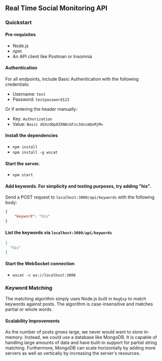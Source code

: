 ## Real Time Social Monitoring API

### Quickstart

#### Pre-requisites
* Node.js
* npm
* An API client like Postman or Insomnia

#### Authentication
For all endpoints, include Basic Authentication with the following credentials:
* Username: `test`
* Password: `testpassword123`

Or if entering the header manually:
* Key: `Authorization`
* Value: `Basic dGVzdDp0ZXN0cGFzc3dvcmQxMjM=`

#### Install the dependencies

* `npm install`
* `npm install -g wscat`

#### Start the server.

* `npm start`

#### Add keywords. For simplicity and testing purposes, try adding "**his**". 
Send a POST request to `localhost:3000/api/keywords` with the following body:
```json
{
    "keyword": "his"
}
```

#### List the keywords via `localhost:3000/api/keywords`
```json
[
  "his"
]
```

#### Start the WebSocket connection
* `wscat -c ws://localhost:3000`

### Keyword Matching
The matching algorithm simply uses Node.js built in `RegExp` to match keywords
against posts. The algorithm is case-insensitive and matches partial or whole words.

#### Scalability Improvements
As the number of posts grows large, we never would want to store in-memory. Instead,
we could use a database like MongoDB. It is capable of handling large amounts of data and have built-in support for
partial string matching. Furthermore, MongoDB can scale horizontally by adding more servers as well as vertically by
increasing the server's resources.
